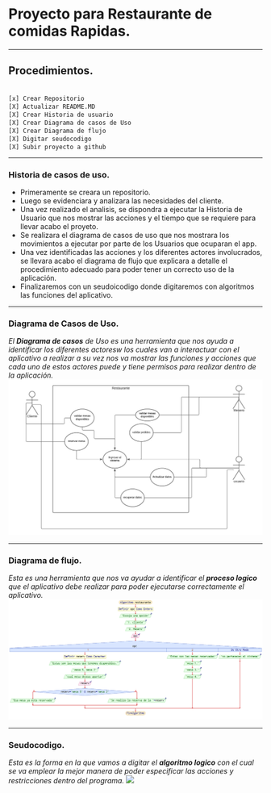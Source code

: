 # Proyecto para Restaurante de comidas Rapidas.

---

## Procedimientos.

<pre><code>
[x] Crear Repositorio
[X] Actualizar README.MD
[X] Crear Historia de usuario
[X] Crear Diagrama de casos de Uso
[X] Crear Diagrama de flujo
[X] Digitar seudocodigo
[X] Subir proyecto a github
</code></pre>

---

### Historia de casos de uso.
- Primeramente se creara un repositorio.
- Luego se evidenciara y analizara las necesidades del cliente.
- Una vez realizado el analisis, se dispondra a ejecutar la Historia de Usuario que nos mostrar las acciones y el tiempo que se requiere para llevar acabo el proyeto.
- Se realizara el diagrama de casos de uso que nos mostrara los movimientos a ejecutar por parte de los Usuarios que ocuparan el app.
- Una vez identificadas las acciones y los diferentes actores involucrados, se llevara acabo el diagrama de flujo que explicara a detalle el procedimiento adecuado para poder tener un correcto uso de la aplicación.
- Finalizaremos con un seudoicodigo donde digitaremos con algoritmos las funciones del aplicativo.
![]()

---

### Diagrama de Casos de Uso.
*El **Diagrama de casos** de Uso es una herramienta que nos ayuda a identificar los diferentes actoresw los cuales van a interactuar con el aplicativo a realizar a su vez nos va mostrar las funciones y acciones que cada uno de estos actores puede y tiene permisos para realizar dentro de la aplicación.*
![](https://github.com/santiagopereira12/proyecto_restaurante/blob/Documentation/Diagramas/Casos%20de%20uso/Diagrama%20casos%20de%20uso.jpeg)

---

### Diagrama de flujo.
*Esta es una herramienta que nos va ayudar a identificar el **proceso logico** que el aplicativo debe realizar para poder ejecutarse correctamente el aplicativo.*
![](https://github.com/santiagopereira12/proyecto_restaurante/blob/Documentation/Diagramas/Diagrama%20de%20flujo/Diagrama%20de%20flujo.png)

---

### Seudocodigo.

*Esta es la forma en la que vamos a digitar el **algoritmo logico** con el cual se va emplear la mejor manera de poder especificar las acciones y restricciones dentro del programa.*
![](https://github.com/santiagopereira12/proyecto_restaurante/blob/Documentation/Seudocodigo/Restaurante.psc)